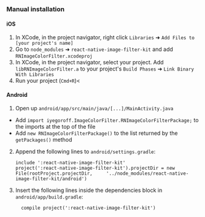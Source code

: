 ### Manual installation


#### iOS

1. In XCode, in the project navigator, right click `Libraries` ➜ `Add Files to [your project's name]`
2. Go to `node_modules` ➜ `react-native-image-filter-kit` and add `RNImageColorFilter.xcodeproj`
3. In XCode, in the project navigator, select your project. Add `libRNImageColorFilter.a` to your project's `Build Phases` ➜ `Link Binary With Libraries`
4. Run your project (`Cmd+R`)<

#### Android

1. Open up `android/app/src/main/java/[...]/MainActivity.java`
  - Add `import iyegoroff.ImageColorFilter.RNImageColorFilterPackage;` to the imports at the top of the file
  - Add `new RNImageColorFilterPackage()` to the list returned by the `getPackages()` method
2. Append the following lines to `android/settings.gradle`:
  	```
  	include ':react-native-image-filter-kit'
  	project(':react-native-image-filter-kit').projectDir = new File(rootProject.projectDir, 	'../node_modules/react-native-image-filter-kit/android')
  	```
3. Insert the following lines inside the dependencies block in `android/app/build.gradle`:
  	```
      compile project(':react-native-image-filter-kit')
  	```

